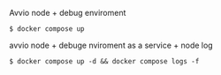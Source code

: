 Avvio node + debug enviroment

```
$ docker compose up
```

avvio node + debuge nviroment as a service + node log

```
$ docker compose up -d && docker compose logs -f
```
